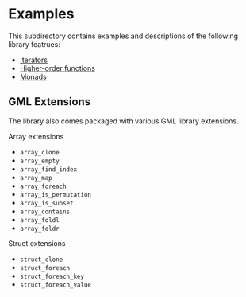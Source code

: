 # Examples

This subdirectory contains examples and descriptions of the following library featrues:

 - [Iterators](iterators.md)
 - [Higher-order functions](functions.md)
 - [Monads](monads.md)

## GML Extensions

The library also comes packaged with various GML library extensions.

Array extensions

 - `array_clone`
 - `array_empty`
 - `array_find_index`
 - `array_map`
 - `array_foreach`
 - `array_is_permutation`
 - `array_is_subset`
 - `array_contains`
 - `array_foldl`
 - `array_foldr`

Struct extensions

 - `struct_clone`
 - `struct_foreach`
 - `struct_foreach_key`
 - `struct_foreach_value`